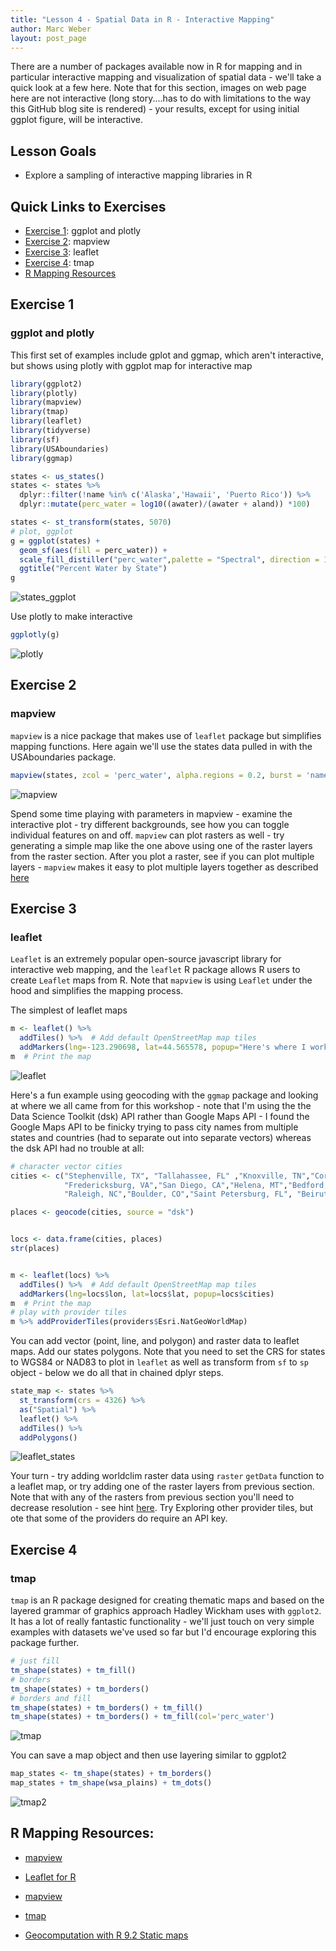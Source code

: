 ```yaml
---
title: "Lesson 4 - Spatial Data in R - Interactive Mapping"
author: Marc Weber
layout: post_page
---
```


There are a number of packages available now in R for mapping and in particular interactive mapping and visualization of spatial data - we'll take a quick look at a few here. Note that for this section, images on web page here are not interactive (long story....has to do with limitations to the way this GitHub blog site is rendered) - your results, except for using initial ggplot figure, will be interactive.



## Lesson Goals
- Explore a sampling of interactive mapping libraries in R

## Quick Links to Exercises
- [Exercise 1](#exercise-1): ggplot and plotly
- [Exercise 2](#exercise-2): mapview
- [Exercise 3](#exercise-3): leaflet
- [Exercise 4](#exercise-4): tmap
- [R Mapping Resources](#R-Mapping-Resources)

## Exercise 1
### ggplot and plotly

This first set of examples include gplot and ggmap, which aren't interactive, but shows using plotly with ggplot map for interactive map
```r
library(ggplot2)
library(plotly)
library(mapview)
library(tmap)
library(leaflet)
library(tidyverse)
library(sf)
library(USAboundaries)
library(ggmap)

states <- us_states()
states <- states %>%
  dplyr::filter(!name %in% c('Alaska','Hawaii', 'Puerto Rico')) %>%
  dplyr::mutate(perc_water = log10((awater)/(awater + aland)) *100)

states <- st_transform(states, 5070)
# plot, ggplot
g = ggplot(states) +
  geom_sf(aes(fill = perc_water)) +
  scale_fill_distiller("perc_water",palette = "Spectral", direction = 1) +
  ggtitle("Percent Water by State")
g
```

![states_ggplot](/AWRA_GIS_R_Workshop/figure/states_ggplot.png)


Use plotly to make interactive
```r
ggplotly(g)
```
![plotly](/AWRA_GIS_R_Workshop/figure/plotly.png)



## Exercise 2
### mapview
`mapview` is a nice package that makes use of `leaflet` package but simplifies mapping functions.  Here again we'll use the states data pulled in with the USAboundaries package. 

```r
mapview(states, zcol = 'perc_water', alpha.regions = 0.2, burst = 'name')
```
![mapview](/AWRA_GIS_R_Workshop/figure/mapview.png)

Spend some time playing with parameters in mapview - examine the interactive plot - try different backgrounds, see how you can toggle individual features on and off.  `mapview` can plot rasters as well - try generating a simple map like the one above using one of the raster layers from the raster section.  After you plot a raster, see if you can plot multiple layers - `mapview` makes it easy to plot multiple layers together as described [here](https://github.com/r-spatial/mapview/blob/develop/vignettes/articles/mapview_02-advanced.Rmd)


## Exercise 3
### leaflet
`Leaflet` is an extremely popular open-source javascript library for interactive web mapping, and the `leaflet` R package allows R users to create `Leaflet` maps from R. Note that `mapview` is using `Leaflet` under the hood and simplifies the mapping process.

The simplest of leaflet maps
```r
m <- leaflet() %>%
  addTiles() %>%  # Add default OpenStreetMap map tiles
  addMarkers(lng=-123.290698, lat=44.565578, popup="Here's where I work")
m  # Print the map
```
![leaflet](/AWRA_GIS_R_Workshop/figure/leaflet.png)

Here's a fun example using geocoding with the `ggmap` package and looking at where we all came from for this workshop - note that I'm using the the Data Science Toolkit (dsk) API rather than Google Maps API - I found the Google Maps API to be finicky trying to pass city names from multiple states and countries (had to separate out into separate vectors) whereas the dsk API had no trouble at all:
```r
# character vector cities
cities <- c("Stephenville, TX", "Tallahassee, FL" ,"Knoxville, TN","Corvallis, OR","Tampa,FL","Homestead", 
            "Fredericksburg, VA","San Diego, CA","Helena, MT","Bedford, NH","Ann Arbor, MI","Morgantown, WV",
            "Raleigh, NC","Boulder, CO","Saint Petersburg, FL", "Beirut, Lebanon", "Kingstown, St Vincent")

places <- geocode(cities, source = "dsk")


locs <- data.frame(cities, places)
str(places)


m <- leaflet(locs) %>%
  addTiles() %>%  # Add default OpenStreetMap map tiles
  addMarkers(lng=locs$lon, lat=locs$lat, popup=locs$cities)
m  # Print the map
# play with provider tiles
m %>% addProviderTiles(providers$Esri.NatGeoWorldMap)
```

You can add vector (point, line, and polygon) and raster data to leaflet maps.  Add our states polygons. Note that you need to set the CRS for states to WGS84 or NAD83 to plot in `leaflet` as well as transform from `sf` to `sp` object - below we do all that in chained dplyr steps.
```r
state_map <- states %>%
  st_transform(crs = 4326) %>%
  as("Spatial") %>%
  leaflet() %>%
  addTiles() %>%
  addPolygons()
```
![leaflet_states](/AWRA_GIS_R_Workshop/figure/leaflet.png)

Your turn - try adding worldclim raster data using `raster` `getData` function to a leaflet map, or try adding one of the raster layers from previous section.  Note that with any of the rasters from previous section you'll need to decrease resolution - see hint [here](https://rstudio.github.io/leaflet/raster.html). Try Exploring other provider tiles, but ote that some of the providers do require an API key. 

## Exercise 4
### tmap
`tmap` is an R package designed for creating thematic maps and based on the layered grammar of graphics approach Hadley Wickham uses with `ggplot2`.  It has a lot of really fantastic functionality - we'll just touch on very simple examples with datasets we've used so far but I'd encourage exploring this package further.

```r
# just fill
tm_shape(states) + tm_fill()
# borders
tm_shape(states) + tm_borders()
# borders and fill
tm_shape(states) + tm_borders() + tm_fill()
tm_shape(states) + tm_borders() + tm_fill(col='perc_water')
```
![tmap](/AWRA_GIS_R_Workshop/figure/tmap.png)

You can save a map object and then use layering similar to ggplot2
```r
map_states <- tm_shape(states) + tm_borders()
map_states + tm_shape(wsa_plains) + tm_dots()
```
![tmap2](/AWRA_GIS_R_Workshop/figure/tmap2.png)

## R Mapping Resources<a name="#R-Mapping-Resources"></a>:

- [mapview](https://r-spatial.github.io/mapview/)

- [Leaflet for R](https://rstudio.github.io/leaflet/)

- [mapview](https://r-spatial.github.io/mapview/)

- [tmap](https://github.com/mtennekes/tmap)

- [Geocomputation with R 9.2 Static maps](https://github.com/mtennekes/tmap)

